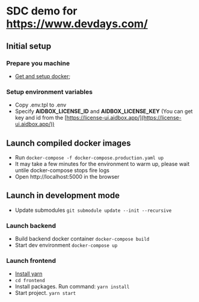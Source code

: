 # SDC demo for https://www.devdays.com/

## Initial setup

### Prepare you machine

- [Get and setup docker](https://docs.docker.com/get-docker/);

### Setup environment variables

- Copy .env.tpl to .env
- Specify **AIDBOX_LICENSE_ID** and **AIDBOX_LICENSE_KEY** (You can get key and id from the [https://license-ui.aidbox.app/](https://license-ui.aidbox.app/))


## Launch compiled docker images
- Run ```docker-compose -f docker-compose.production.yaml up```
- It may take a few minutes for the environment to warm up, please wait untile docker-compose stops fire logs
- Open http://localhost:5000 in the browser 

## Launch in development mode 
- Update submodules ```git submodule update --init --recursive```
### Launch backend
- Build backend docker container ```docker-compose build```
- Start dev environment ```docker-compose up```
### Launch frontend
- [Install yarn](https://classic.yarnpkg.com/en/docs/instal)
- ```cd frontend```
- Install packages. Run command:
   ```yarn install```
- Start project. ```yarn start```
